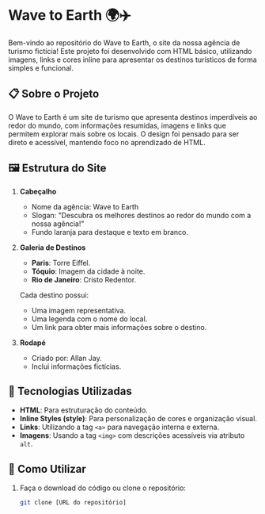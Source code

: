 # Wave to Earth 🌍✈️

Bem-vindo ao repositório do Wave to Earth, o site da nossa agência de turismo fictícia! Este projeto foi desenvolvido com HTML básico, utilizando imagens, links e cores inline para apresentar os destinos turísticos de forma simples e funcional.

## 📋 Sobre o Projeto

O Wave to Earth é um site de turismo que apresenta destinos imperdíveis ao redor do mundo, com informações resumidas, imagens e links que permitem explorar mais sobre os locais. O design foi pensado para ser direto e acessível, mantendo foco no aprendizado de HTML.

## 🖼️ Estrutura do Site

1. **Cabeçalho**
   - Nome da agência: Wave to Earth
   - Slogan: "Descubra os melhores destinos ao redor do mundo com a nossa agência!"
   - Fundo laranja para destaque e texto em branco.

2. **Galeria de Destinos**
   - **Paris**: Torre Eiffel.
   - **Tóquio**: Imagem da cidade à noite.
   - **Rio de Janeiro**: Cristo Redentor.
   
   Cada destino possui:
   - Uma imagem representativa.
   - Uma legenda com o nome do local.
   - Um link para obter mais informações sobre o destino.

3. **Rodapé**
   - Criado por: Allan Jay.
   - Inclui informações fictícias.

## 🚀 Tecnologias Utilizadas

- **HTML**: Para estruturação do conteúdo.
- **Inline Styles (style)**: Para personalização de cores e organização visual.
- **Links**: Utilizando a tag `<a>` para navegação interna e externa.
- **Imagens**: Usando a tag `<img>` com descrições acessíveis via atributo `alt`.

## 📂 Como Utilizar

1. Faça o download do código ou clone o repositório:
   ```bash
   git clone [URL do repositório]
